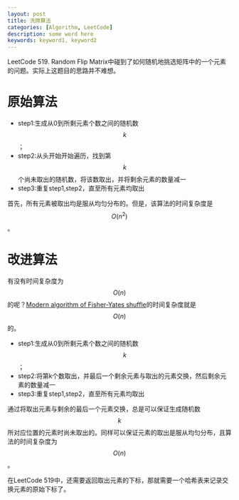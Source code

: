 ```yaml
---
layout: post
title: 洗牌算法
categories: [Algorithm, LeetCode]
description: some word here
keywords: keyword1, keyword2
---
```


LeetCode 519. Random Flip Matrix中碰到了如何随机地挑选矩阵中的一个元素的问题。实际上这题目的思路并不难想。

# 原始算法
- step1:生成从0到所剩元素个数之间的随机数$$k$$；
- step2:从头开始开始遍历，找到第$$k$$个尚未取出的随机数，将该数取出，并将剩余元素的数量减一
- step3:重复step1,step2，直至所有元素均取出

首先，所有元素被取出均是服从均匀分布的。但是，该算法的时间复杂度是$$O(n^{2})$$。

# 改进算法
有没有时间复杂度为$$O(n)$$的呢？[Modern algorithm of Fisher-Yates shuffle](https://en.wikipedia.org/wiki/Fisher%E2%80%93Yates_shuffle#The_modern_algorithm)的时间复杂度就是$$O(n)$$的。

- step1:生成从0到所剩元素个数之间的随机数$$k$$；
- step2:将第k个数取出，并最后一个剩余元素与取出的元素交换，然后剩余元素的数量减一
- step3:重复step1,step2，直至所有元素均取出

通过将取出元素与剩余的最后一个元素交换，总是可以保证生成随机数$$k$$所对应位置的元素时尚未取出的。同样可以保证元素的取出是服从均匀分布，且算法的时间复杂度为$$O(n)$$。

在LeetCode 519中，还需要返回取出元素的下标，那就需要一个哈希表来记录交换元素的原始下标了。